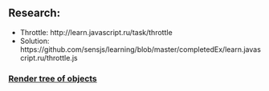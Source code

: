 <h2>Research: </h2>
<ul>
<li>Throttle: http://learn.javascript.ru/task/throttle</li>
<li>Solution: https://github.com/sensjs/learning/blob/master/completedEx/learn.javascript.ru/throttle.js</li>
</ul>
<h3><a href="https://github.com/sensjs/learning/blob/master/completedEx/learn.javascript.ru/dom.tree%20from%20object.js">Render tree of objects<a/><h2/>

